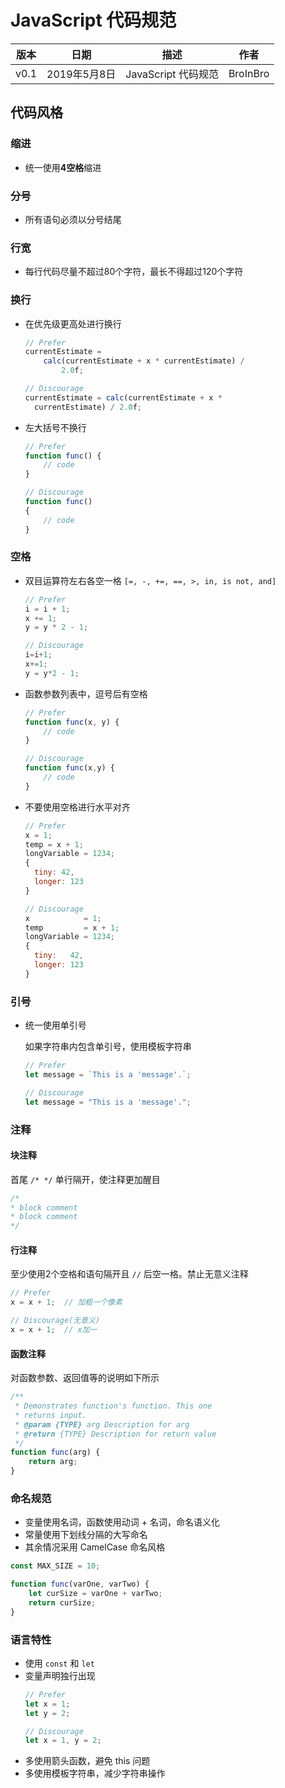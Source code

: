 # JavaScript 代码规范

|版本|日期|描述|作者|
|:--:|:--:|:--:|:--:|
|v0.1|2019年5月8日|JavaScript 代码规范|BroInBro|

## 代码风格

### 缩进

- 统一使用**4空格**缩进
  
### 分号

- 所有语句必须以分号结尾

### 行宽

- 每行代码尽量不超过80个字符，最长不得超过120个字符

### 换行

- 在优先级更高处进行换行

  ```javascript
  // Prefer
  currentEstimate =
      calc(currentEstimate + x * currentEstimate) /
          2.0f;

  // Discourage
  currentEstimate = calc(currentEstimate + x *
    currentEstimate) / 2.0f;

- 左大括号不换行
  
  ```javascript
  // Prefer
  function func() {
      // code
  }

  // Discourage
  function func()
  {
      // code
  }
  ```

### 空格

- 双目运算符左右各空一格 `[=, -, +=, ==, >, in, is not, and]`

  ```javascript
  // Prefer
  i = i + 1;
  x += 1;
  y = y * 2 - 1;

  // Discourage
  i=i+1;
  x+=1;
  y = y*2 - 1;
  ```
- 函数参数列表中，逗号后有空格

  ```javascript
  // Prefer
  function func(x, y) {
      // code
  }

  // Discourage
  function func(x,y) {
      // code
  }
  ```

- 不要使用空格进行水平对齐

  ```javascript
  // Prefer
  x = 1;
  temp = x + 1;
  longVariable = 1234;
  {
    tiny: 42,
    longer: 123
  }
  
  // Discourage
  x            = 1;
  temp         = x + 1;
  longVariable = 1234;
  {
    tiny:   42,
    longer: 123
  }
  ```

### 引号

- 统一使用单引号

  如果字符串内包含单引号，使用模板字符串
  ```javascript
  // Prefer
  let message = `This is a 'message'.`;

  // Discourage
  let message = "This is a 'message'.";
  ```

### 注释

#### 块注释

首尾 `/* */` 单行隔开，使注释更加醒目

```javascript
/*
* block comment
* block comment
*/
```

#### 行注释

至少使用2个空格和语句隔开且 `//` 后空一格。禁止无意义注释

```javascript
// Prefer
x = x + 1;  // 加粗一个像素

// Discourage(无意义)
x = x + 1;  // x加一
```

#### 函数注释

  对函数参数、返回值等的说明如下所示
  ```javascript
  /**
   * Demonstrates function's function. This one
   * returns input.
   * @param {TYPE} arg Description for arg
   * @return {TYPE} Description for return value
   */
  function func(arg) {
      return arg;
  }
  ```

### 命名规范

- 变量使用名词，函数使用动词 + 名词，命名语义化
- 常量使用下划线分隔的大写命名
- 其余情况采用 CamelCase 命名风格

```javascript
const MAX_SIZE = 10;

function func(varOne, varTwo) {
    let curSize = varOne + varTwo;
    return curSize;
}
```

### 语言特性

- 使用 `const` 和 `let`
- 变量声明独行出现
  ```javascript
  // Prefer
  let x = 1;
  let y = 2;

  // Discourage
  let x = 1, y = 2;
  ```
- 多使用箭头函数，避免 this 问题
- 多使用模板字符串，减少字符串操作